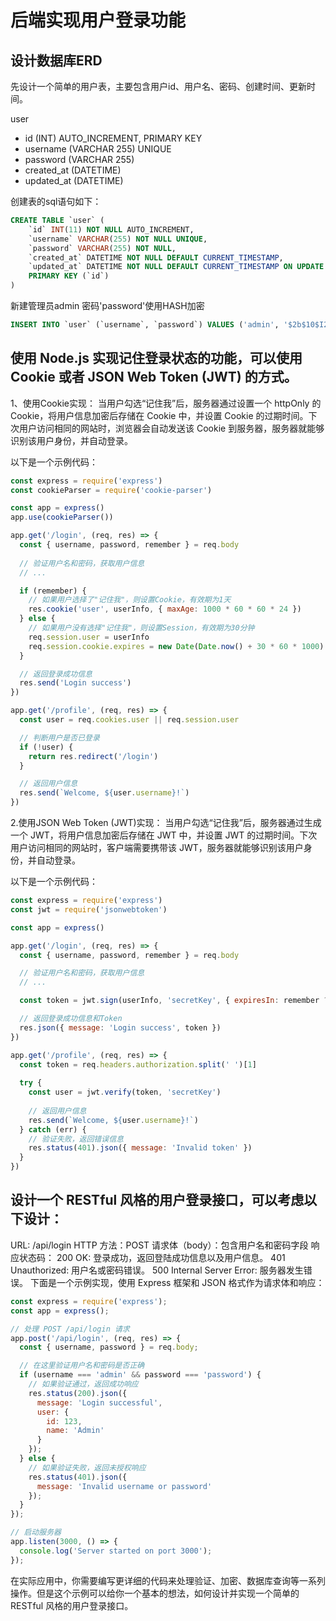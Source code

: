 # 后端实现用户登录功能

## 设计数据库ERD

先设计一个简单的用户表，主要包含用户id、用户名、密码、创建时间、更新时间。

user
- id (INT) AUTO_INCREMENT, PRIMARY KEY
- username (VARCHAR 255) UNIQUE
- password (VARCHAR 255)
- created_at (DATETIME)
- updated_at (DATETIME)

创建表的sql语句如下：

```sql
CREATE TABLE `user` (
    `id` INT(11) NOT NULL AUTO_INCREMENT,
    `username` VARCHAR(255) NOT NULL UNIQUE,
    `password` VARCHAR(255) NOT NULL,
    `created_at` DATETIME NOT NULL DEFAULT CURRENT_TIMESTAMP,
    `updated_at` DATETIME NOT NULL DEFAULT CURRENT_TIMESTAMP ON UPDATE CURRENT_TIMESTAMP,
    PRIMARY KEY (`id`)
)

```

新建管理员admin 密码'password'使用HASH加密 
```sql
INSERT INTO `user` (`username`, `password`) VALUES ('admin', '$2b$10$I2bC9OCTn1.jFfBygy8UVuHwfj693vPSzDFHBtFegs2oCV1kIDmCe');
```

## 使用 Node.js 实现记住登录状态的功能，可以使用 Cookie 或者 JSON Web Token (JWT) 的方式。

1、使用Cookie实现：
当用户勾选“记住我”后，服务器通过设置一个 httpOnly 的 Cookie，将用户信息加密后存储在 Cookie 中，并设置 Cookie 的过期时间。下次用户访问相同的网站时，浏览器会自动发送该 Cookie 到服务器，服务器就能够识别该用户身份，并自动登录。

以下是一个示例代码：
```js
const express = require('express')
const cookieParser = require('cookie-parser')

const app = express()
app.use(cookieParser())

app.get('/login', (req, res) => {
  const { username, password, remember } = req.body
  
  // 验证用户名和密码，获取用户信息
  // ...

  if (remember) {
    // 如果用户选择了"记住我"，则设置Cookie，有效期为1天
    res.cookie('user', userInfo, { maxAge: 1000 * 60 * 60 * 24 })
  } else {
    // 如果用户没有选择"记住我"，则设置Session，有效期为30分钟
    req.session.user = userInfo
    req.session.cookie.expires = new Date(Date.now() + 30 * 60 * 1000)
  }

  // 返回登录成功信息
  res.send('Login success')
})

app.get('/profile', (req, res) => {
  const user = req.cookies.user || req.session.user

  // 判断用户是否已登录
  if (!user) {
    return res.redirect('/login')
  }

  // 返回用户信息
  res.send(`Welcome, ${user.username}!`)
})

```

2.使用JSON Web Token (JWT)实现：
当用户勾选“记住我”后，服务器通过生成一个 JWT，将用户信息加密后存储在 JWT 中，并设置 JWT 的过期时间。下次用户访问相同的网站时，客户端需要携带该 JWT，服务器就能够识别该用户身份，并自动登录。

以下是一个示例代码：
```js
const express = require('express')
const jwt = require('jsonwebtoken')

const app = express()

app.get('/login', (req, res) => {
  const { username, password, remember } = req.body

  // 验证用户名和密码，获取用户信息
  // ...

  const token = jwt.sign(userInfo, 'secretKey', { expiresIn: remember ? '1d' : '30m' })

  // 返回登录成功信息和Token
  res.json({ message: 'Login success', token })
})

app.get('/profile', (req, res) => {
  const token = req.headers.authorization.split(' ')[1]
  
  try {
    const user = jwt.verify(token, 'secretKey')
    
    // 返回用户信息
    res.send(`Welcome, ${user.username}!`)
  } catch (err) {
    // 验证失败，返回错误信息
    res.status(401).json({ message: 'Invalid token' })
  }
})
```


## 设计一个 RESTful 风格的用户登录接口，可以考虑以下设计：

URL: /api/login
HTTP 方法：POST
请求体（body）：包含用户名和密码字段
响应状态码：
200 OK: 登录成功，返回登陆成功信息以及用户信息。
401 Unauthorized: 用户名或密码错误。
500 Internal Server Error: 服务器发生错误。
下面是一个示例实现，使用 Express 框架和 JSON 格式作为请求体和响应：

```js
const express = require('express');
const app = express();

// 处理 POST /api/login 请求
app.post('/api/login', (req, res) => {
  const { username, password } = req.body;

  // 在这里验证用户名和密码是否正确
  if (username === 'admin' && password === 'password') {
    // 如果验证通过，返回成功响应
    res.status(200).json({
      message: 'Login successful',
      user: {
        id: 123,
        name: 'Admin'
      }
    });
  } else {
    // 如果验证失败，返回未授权响应
    res.status(401).json({
      message: 'Invalid username or password'
    });
  }
});

// 启动服务器
app.listen(3000, () => {
  console.log('Server started on port 3000');
});

```

在实际应用中，你需要编写更详细的代码来处理验证、加密、数据库查询等一系列操作。但是这个示例可以给你一个基本的想法，如何设计并实现一个简单的 RESTful 风格的用户登录接口。